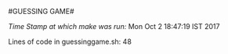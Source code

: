 #GUESSING GAME#

*Time Stamp at which make was run:*
Mon Oct  2 18:47:19 IST 2017

Lines of code in guessinggame.sh:
48
